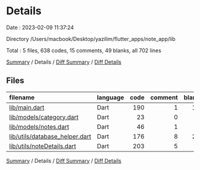 # Details

Date : 2023-02-09 11:37:24

Directory /Users/macbook/Desktop/yazilim/flutter_apps/note_app/lib

Total : 5 files,  638 codes, 15 comments, 49 blanks, all 702 lines

[Summary](results.md) / Details / [Diff Summary](diff.md) / [Diff Details](diff-details.md)

## Files
| filename | language | code | comment | blank | total |
| :--- | :--- | ---: | ---: | ---: | ---: |
| [lib/main.dart](/lib/main.dart) | Dart | 190 | 1 | 12 | 203 |
| [lib/models/category.dart](/lib/models/category.dart) | Dart | 23 | 0 | 6 | 29 |
| [lib/models/notes.dart](/lib/models/notes.dart) | Dart | 46 | 1 | 4 | 51 |
| [lib/utils/database_helper.dart](/lib/utils/database_helper.dart) | Dart | 176 | 8 | 20 | 204 |
| [lib/utils/noteDetails.dart](/lib/utils/noteDetails.dart) | Dart | 203 | 5 | 7 | 215 |

[Summary](results.md) / Details / [Diff Summary](diff.md) / [Diff Details](diff-details.md)